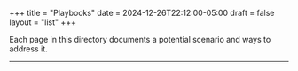 +++
title = "Playbooks"
date = 2024-12-26T22:12:00-05:00
draft = false
layout = "list"
+++

Each page in this directory documents a potential scenario and ways to address it.

---

